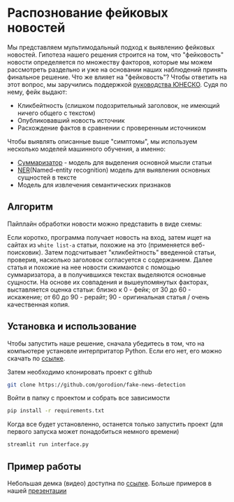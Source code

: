 # Распознование фейковых новостей


Мы представляем мультимодальный подход к выявлению фейковых новостей. Гипотеза нашего решения строится на том, что "фейковость" новости определяется по множеству факторов, которые мы можем рассмотреть раздельно и уже на основании наших наблюдений принять финальное решение.
Что же влияет на "фейковость"? Чтобы ответить на этот вопрос, мы заручились поддержкой [руководства ЮНЕСКО](https://ru.unesco.org/sites/default/files/fake_news_rus_0.pdf). Судя по нему, фейк выдают:
- Кликбейтность (слишком подозрительный заголовок, не имеющий ничего общего с текстом)
- Опубликовавший новость источник
- Расхождение фактов в сравнении с проверенным источником

Чтобы выявлять описанные выше "симптомы", мы используем несколько моделей машинного обучения, а именно:
- [Суммаризатор](https://sbercloud.ru/ru/datahub/rugpt3family/summarizer) - модель для выделения основной мысли статьи
- [NER](https://huggingface.co/surdan/LaBSE_ner_nerel)(Named-entity recognition) модель для выявления основных сущностей в тексте
- Модель для извлечения семантических признаков

## Алгоритм
Пайплайн обработки новости можно представить в виде схемы:

Если коротко, программа получает новость на вход, затем ищет на сайтах из  ```white list-а``` статьи, похожие на это (применяется веб-поисковик). Затем подсчитывает "кликбейтность" введенной статьи, проверив, насколько заголовок согласуется с содержанием. Далее статья и похожие на нее новости сжимаются с помощью суммаризатора, а в получившихся текстах выделяются основные сущности. На основе их совпадения и вышеупомянутых факторах, выставляется оценка статьи: близко к 0 - фейк; от 30 до 60 - искажение;  от 60 до 90 - рерайт; 90 - оригинальная статья / очень качественная копия.


## Установка и использование

Чтобы запустить наше решение, сначала убедитесь в том, что на компьютере установле интерпритатор Python. Если его нет, его можно скачать по [ссылке](https://www.python.org).

Затем необходимо клонировать проект с github

```sh
git clone https://github.com/gorodion/fake-news-detection
```

Войти в папку с проектом и собрать все зависимости
```sh
pip install -r requirements.txt
```
Когда все будет установленно, останется только запустить проект (для первого запуска может понадобиться немного времени)
```sh
streamlit run interface.py 
```

## Пример работы
Небольшая демка (видео) доступна по [ссылке](https://drive.google.com/file/d/1Xaao9AMHqPiI2NsDGI869LXIxvjUzaVm/view).
Больше примеров в нашей [презентации](https://docs.google.com/presentation/d/1FU2HRJxO5N7BKdQJ16Bm6Uusa2xiaylmDxSft3xAuA8/edit#slide=id.p3) 


